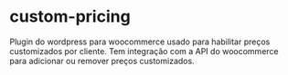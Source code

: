 # custom-pricing
Plugin do wordpress para woocommerce usado para habilitar preços customizados por cliente.
Tem integração com a API do woocommerce para adicionar ou remover preços customizados.
